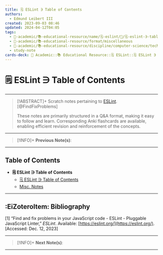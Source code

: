 ```yaml
---
title: 🗒️ ESLint ∋ Table of Contents
authors:
  - Edmund Leibert III
created: 2023-09-03 08:46
updated: 2024-04-12T04:05
tags:
  - 🔴-academic/📚-educational-resource/name/🗒️-eslint/🔖/🗒️-eslint-∋-table-of-contents
  - 🔴-academic/📚-educational-resource/format/miscellaneous
  - 🔴-academic/📚-educational-resource/discipline/computer-science/technology/eslint
  - study-note
cards-deck: 🔴 Academic::📚 Educational Resource::🗒️ ESLint::🗒️ ESLint ∋ Table of Contents
---
```


# 🗒️ ESLint ∋ Table of Contents

---

> [!ABSTRACT]+ 
> Scratch notes pertaining to [ESLint](https://eslint.org/). [@FindFixProblems]
> 
> These notes are primarily structured in a Q&A format, making it easy to follow and learn. Corresponding Anki flashcards are available, enabling efficient revision and reinforcement of the concepts.

---

> [!INFO]+ 
> **Previous Note(s)**:
> 

---

## Table of Contents

- **🗒️ ESLint ∋ Table of Contents**
	- [🗒️ ESLint ∋ Table of Contents](the-vault/src/🔴%20Academic/📚%20Educational%20resource/Scratch%20notes/🗒️%20ESLint/🗒️%20ESLint%20∋%20Table%20of%20Contents.md)
	- [Misc. Notes](the-vault/src/🔴%20Academic/📚%20Educational%20resource/Scratch%20notes/🗒️%20ESLint/Misc.%20Notes.md)

---

## :EiZoteroItem: Bibliography

\[1\]
“Find and fix problems in your JavaScript code - ESLint - Pluggable JavaScript Linter,” _ESLint_. Available: [https://eslint.org/](https://eslint.org/). [Accessed: Dec. 12, 2023]

---

> [!INFO]+
> **Next Note(s)**:
> 

---

